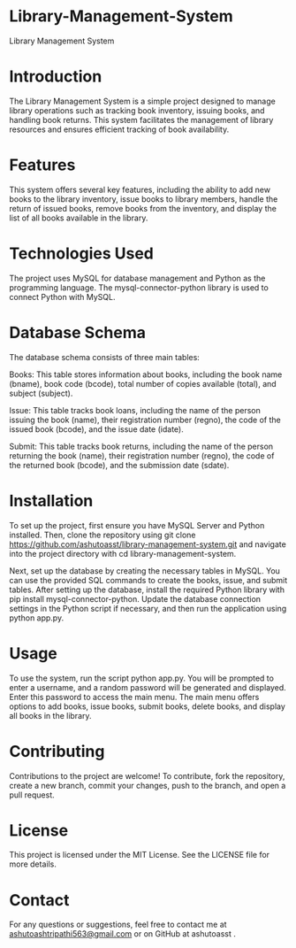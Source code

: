 # Library-Management-System

Library Management System
# Introduction
The Library Management System is a simple project designed to manage library operations such as tracking book inventory, issuing books, and handling book returns. This system facilitates the management of library resources and ensures efficient tracking of book availability.

# Features
This system offers several key features, including the ability to add new books to the library inventory, issue books to library members, handle the return of issued books, remove books from the inventory, and display the list of all books available in the library.

# Technologies Used
The project uses MySQL for database management and Python as the programming language. The mysql-connector-python library is used to connect Python with MySQL.

# Database Schema
The database schema consists of three main tables:

Books: This table stores information about books, including the book name (bname), book code (bcode), total number of copies available (total), and subject (subject).

Issue: This table tracks book loans, including the name of the person issuing the book (name), their registration number (regno), the code of the issued book (bcode), and the issue date (idate).

Submit: This table tracks book returns, including the name of the person returning the book (name), their registration number (regno), the code of the returned book (bcode), and the submission date (sdate).

# Installation
To set up the project, first ensure you have MySQL Server and Python installed. Then, clone the repository using git clone https://github.com/ashutoasst/library-management-system.git and navigate into the project directory with cd library-management-system.

Next, set up the database by creating the necessary tables in MySQL. You can use the provided SQL commands to create the books, issue, and submit tables. After setting up the database, install the required Python library with pip install mysql-connector-python. Update the database connection settings in the Python script if necessary, and then run the application using python app.py.

# Usage
To use the system, run the script python app.py. You will be prompted to enter a username, and a random password will be generated and displayed. Enter this password to access the main menu. The main menu offers options to add books, issue books, submit books, delete books, and display all books in the library.

# Contributing
Contributions to the project are welcome! To contribute, fork the repository, create a new branch, commit your changes, push to the branch, and open a pull request.

# License
This project is licensed under the MIT License. See the LICENSE file for more details.

# Contact
For any questions or suggestions, feel free to contact me at ashutoashtripathi563@gmail.com or on GitHub at ashutoasst .


